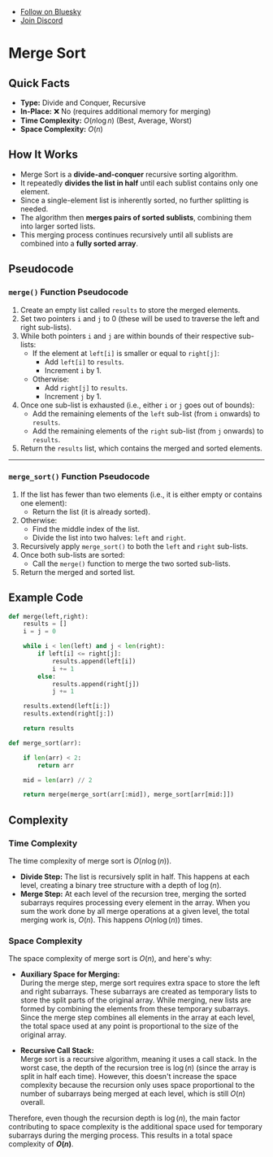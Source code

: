 - [Follow on Bluesky](https://bsky.app/profile/leonlonsdale.dev)
- [Join Discord](https://discord.gg/dhrdFh98UA)

# Merge Sort

## Quick Facts

- **Type:** Divide and Conquer, Recursive
- **In-Place:** ❌ No (requires additional memory for merging)
- **Time Complexity:** $O(n \log n)$ (Best, Average, Worst)
- **Space Complexity:** $O(n)$

## How It Works

- Merge Sort is a **divide-and-conquer** recursive sorting algorithm.
- It repeatedly **divides the list in half** until each sublist contains only one element.
- Since a single-element list is inherently sorted, no further splitting is needed.
- The algorithm then **merges pairs of sorted sublists**, combining them into larger sorted lists.
- This merging process continues recursively until all sublists are combined into a **fully sorted array**.

## Pseudocode

### `merge()` Function Pseudocode

1. Create an empty list called `results` to store the merged elements.
2. Set two pointers `i` and `j` to 0 (these will be used to traverse the left and right sub-lists).
3. While both pointers `i` and `j` are within bounds of their respective sub-lists:
   - If the element at `left[i]` is smaller or equal to `right[j]`:
     - Add `left[i]` to `results`.
     - Increment `i` by 1.
   - Otherwise:
     - Add `right[j]` to `results`.
     - Increment `j` by 1.
4. Once one sub-list is exhausted (i.e., either `i` or `j` goes out of bounds):
   - Add the remaining elements of the `left` sub-list (from `i` onwards) to `results`.
   - Add the remaining elements of the `right` sub-list (from `j` onwards) to `results`.
5. Return the `results` list, which contains the merged and sorted elements.

---

### `merge_sort()` Function Pseudocode

1. If the list has fewer than two elements (i.e., it is either empty or contains one element):
   - Return the list (it is already sorted).
2. Otherwise:
   - Find the middle index of the list.
   - Divide the list into two halves: `left` and `right`.
3. Recursively apply `merge_sort()` to both the `left` and `right` sub-lists.
4. Once both sub-lists are sorted:
   - Call the `merge()` function to merge the two sorted sub-lists.
5. Return the merged and sorted list.

## Example Code

```python
def merge(left,right):
	results = []
	i = j = 0

	while i < len(left) and j < len(right):
		if left[i] <= right[j]:
			results.append(left[i])
			i += 1
		else:
			results.append(right[j])
			j += 1

	results.extend(left[i:])
	results.extend(right[j:])

	return results

def merge_sort(arr):

	if len(arr) < 2:
		return arr

	mid = len(arr) // 2

	return merge(merge_sort(arr[:mid]), merge_sort[arr[mid:]])
```

## Complexity

### Time Complexity

The time complexity of merge sort is $O(n \log(n))$.

- **Divide Step:** The list is recursively split in half. This happens at each level, creating a binary tree structure with a depth of $\log(n)$.
- **Merge Step:** At each level of the recursion tree, merging the sorted subarrays requires processing every element in the array. When you sum the work done by all merge operations at a given level, the total merging work is, $O(n)$. This happens $O(n \log(n))$ times.

### Space Complexity

The space complexity of merge sort is $O(n)$, and here's why:

- **Auxiliary Space for Merging:**  
  During the merge step, merge sort requires extra space to store the left and right subarrays. These subarrays are created as temporary lists to store the split parts of the original array. While merging, new lists are formed by combining the elements from these temporary subarrays.  
  Since the merge step combines all elements in the array at each level, the total space used at any point is proportional to the size of the original array.

- **Recursive Call Stack:**  
  Merge sort is a recursive algorithm, meaning it uses a call stack. In the worst case, the depth of the recursion tree is $\log(n)$ (since the array is split in half each time). However, this doesn't increase the space complexity because the recursion only uses space proportional to the number of subarrays being merged at each level, which is still $O(n)$ overall.

Therefore, even though the recursion depth is $\log(n)$, the main factor contributing to space complexity is the additional space used for temporary subarrays during the merging process. This results in a total space complexity of **$O(n)$**.
